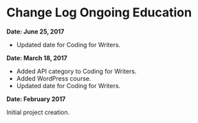 # Change Log Ongoing Education

**Date: June 25, 2017**

* Updated date for Coding for Writers. 

**Date: March 18, 2017**

* Added API category to Coding for Writers.
* Added WordPress course.
* Updated date for Coding for Writers.

**Date: February 2017**

Initial project creation.
